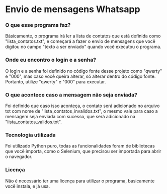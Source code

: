  <h1>Envio de mensagens Whatsapp</h1>
 
 <h3>O que esse programa faz?</h3>
 <p> Básicamente, o programa irá ler a lista de contatos que está definida como "lista_contatos.txt", e começará a fazer o envio de mensagens que você digitou no campo "texto a ser enviado" quando você executou o programa.
 
 <h3>Onde eu encontro o login e a senha?</h3>
 <p> O login e a senha foi definido no código fonte desse projeto como "qwerty" e "000", mas caso você queira alterar, só alterar dentro do código fonte. Portanto, utilize "qwerty" e "000" para executar.
 
 <h3>O que acontece caso a mensagem não seja enviada?</h3>
 <p>Foi definido que caso isso aconteça, o contato será adicionado no arquivo txt com nome de "lista_contatos_invalidos.txt", o mesmo vale para caso a mensagem seja enviada com sucesso, que será adicionado na "lista_contatos_validos.txt".
 
 <h3>Tecnologia utilizada</h3>
 <p> Foi utilizado Python puro, todas as funcionalidades foram de bibliotecas que você importa, como o Selenium, que precisou ser importada para abrir o navegador.

 <h3>Licença</h3>
 <p> Não é necessário ter uma licença para utilizar o programa, basicamente você instala, e já usa.
